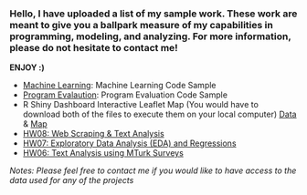 ### Hello, I have uploaded a list of my sample work. These work are meant to give you a ballpark measure of my capabilities in programming, modeling, and analyzing. For more information, please do not hesitate to contact me!

**ENJOY :)**

* [Machine Learning](https://github.com/boseongyun/Check_My_Sample_Work/tree/main/Machine%20Learning): Machine Learning Code Sample
* [Program Evalaution](https://github.com/boseongyun/Check_My_Sample_Work/tree/main/Program%20Evaluation): Program Evaluation Code Sample
* R Shiny Dashboard Interactive Leaflet Map (You would have to download both of the files to execute them on your local computer) [Data](https://github.com/boseongyun/Check_My_Sample_Work/tree/main/R%20Shiny%20Dashboard%20%26%20Leaflet%20) & [Map](https://github.com/boseongyun/Check_My_Sample_Work/tree/main/R%20Shiny%20Dashboard%20%26%20Leaflet)
* [HW08: Web Scraping & Text Analysis](https://github.com/boseongyun/Check_My_Sample_Work/tree/main/hw08-master)
* [HW07: Exploratory Data Analysis (EDA) and Regressions](https://github.com/boseongyun/Check_My_Sample_Work/tree/main/hw07-master)
* [HW06: Text Analysis using MTurk Surveys](https://github.com/boseongyun/Check_My_Sample_Work/tree/main/hw06-master)


*Notes: Please feel free to contact me if you would like to have access to the data used for any of the projects*
